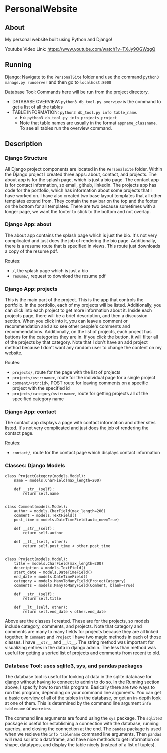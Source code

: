 # PersonalWebsite

## About
My personal website built using Python and Django!

Youtube Video Link: <https://www.youtube.com/watch?v=TXJy9OGWqgQ>

## Running
Django: Navigate to the `PersonalSite` folder and use the command `python3 manage.py runserver` and then go to `localhost:8000`

Database Tool: Commands here will be run from the project directory.

* DATABASE OVERVIEW: `python3 db_tool.py overview` is the command to get a list of all the tables
* TABLE INFORMATION: `python3 db_tool.py info table_name`. 
	* Ex: `python3 db_tool.py info projects_project`
	* Note that table names are usually in the format `appname_classname`. To see all tables run the overview command.

## Description

### Django Structure
All Django project components are located in the `PersonalSite` folder. Within the Django 
project I created three apps: about, contact, and projects. The about app is for the splash 
page, which is just a bio page. The contact app is for contact information, so email, github, 
linkedin. The projects app has code for the portfolio, which has information about some projects 
that I have worked on. I have also created two base layout templates that all other templates extend from. They contain the nav bar on the top and the footer on the bottom for all templates. There are two because sometimes with a longer page, we want the footer to stick to the bottom and not overlap.

### Django App: about
The about app contains the splash page which is just the bio. It's not very complicated and just does the job of rendering the bio page. Additionally, there is a resume route that is specified in views. This route just downloads a copy of the resume pdf.

Routes:

* `/`, the splash page which is just a bio
* `resume/`, request to download the resume pdf

### Django App: projects
This is the main part of the project. This is the app that controls the portfolio. In the portfolio, each of my projects will be listed. Additionally, you can click into each project to get more information about it. Inside each projects page, there will be a brief description, and then a discussion section. When you click into it, you can leave a comment or recommendation and also see other people's comments and recommendations. Additionally, on the list of projects, each project has buttons for the categories they are in. If you click the button, it will filter all of the projects by that category. Note that I don't have an add project method because I don't want any random user to change the content on my website.

Routes:

* `projects/`, route for the page with the list of projects
* `projects/<str:name>`, route for the individual page for a single project
* `comment/<str:id>`, POST route for leaving comments on a specific project with the specified id
* `projects/category/<str:name>`, route for getting projects all of the specified category name

### Django App: contact
The contact app displays a page with contact information and other sites listed. It's not very complicated and just does the job of rendering the contact page.

Routes:

* `contact/`, route for the contact page which displays contact information

### Classes: Django Models

	class ProjectCategory(models.Model):
	    name = models.CharField(max_length=200)

	    def __str__(self):
	        return self.name


	class Comment(models.Model):
	    author = models.CharField(max_length=200)
	    comment = models.TextField()
	    post_time = models.DateTimeField(auto_now=True)

	    def __str__(self):
	        return self.author

	    def __lt__(self, other):
	        return self.post_time < other.post_time


	class Project(models.Model):
	    title = models.CharField(max_length=200)
	    description = models.TextField()
	    start_date = models.DateTimeField()
	    end_date = models.DateTimeField()
	    category = models.ManyToManyField(ProjectCategory)
	    comments = models.ManyToManyField(Comment, blank=True)

	    def __str__(self):
	        return self.title

	    def __lt__(self, other):
	        return self.end_date < other.end_date

Above are the classes I created. These are for the projects, so models include category, comments, and projects. Note that category and comments are many to many fields for projects because they are all linked together. In `Comment` and `Project` I have two magic methods in each of those classes. I have `__str__` and `__lt__`. The string method was important for visualizing entries in the data in django admin. The less than method was useful for getting a sorted list of projects and comments from recent to old.

### Database Tool: uses sqlite3, sys, and pandas packages
The database tool is useful for looking at data in the sqlite database for django without having to connect to admin to do so. In the Running section above, I specify how to run this program. Basically there are two ways to run this program, depending on your command line arguments. You can get a basic overview of all of the tables in the database, or get an in-depth look at one of them. This is determined by the command line argument `info tablename` or `overview`. 

The command line arguments are found using the `sys` package. The `sqlite3` package is useful for establishing a connection with the database, running queries, and closing the connection at the end. The `pandas` package is used when we recieve the `info tablename` command line arguments. Then `pandas` will read sql into a dataframe, and have nice methods to get information on shape, datatypes, and display the table nicely (instead of a list of tuples).
